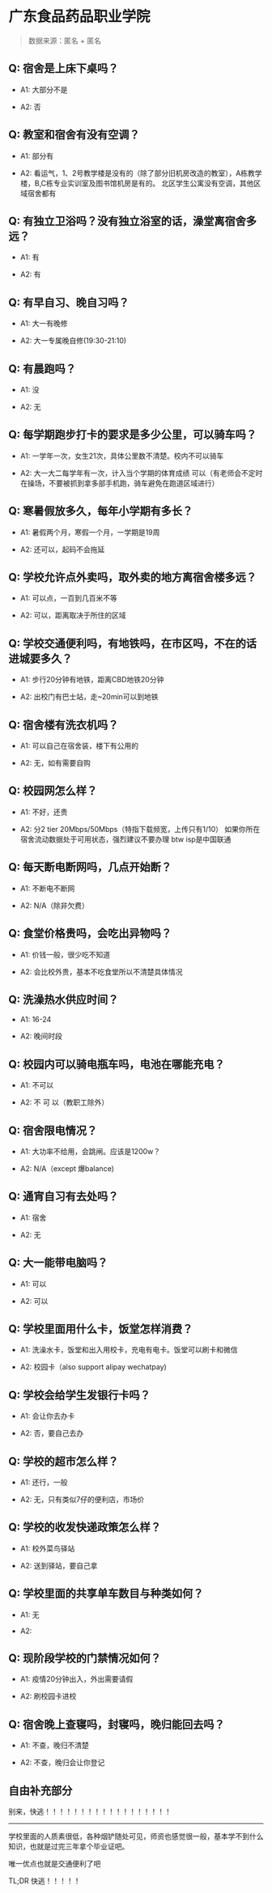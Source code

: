 # 广东食品药品职业学院

> 数据来源：匿名 + 匿名

## Q: 宿舍是上床下桌吗？

- A1: 大部分不是

- A2: 否

## Q: 教室和宿舍有没有空调？

- A1: 部分有

- A2: 看运气，1、2号教学楼是没有的（除了部分旧机房改造的教室），A栋教学楼，B,C栋专业实训室及图书馆机房是有的。
北区学生公寓没有空调，其他区域宿舍都有

## Q: 有独立卫浴吗？没有独立浴室的话，澡堂离宿舍多远？

- A1: 有

- A2: 有

## Q: 有早自习、晚自习吗？

- A1: 大一有晚修

- A2: 大一专属晚自修(19:30-21:10)

## Q: 有晨跑吗？

- A1: 没

- A2: 无

## Q: 每学期跑步打卡的要求是多少公里，可以骑车吗？

- A1: 一学年一次，女生21次，具体公里数不清楚。校内不可以骑车

- A2: 大一大二每学年有一次，计入当个学期的体育成绩
可以（有老师会不定时在操场，不要被抓到拿多部手机跑，骑车避免在跑道区域进行）

## Q: 寒暑假放多久，每年小学期有多长？

- A1: 暑假两个月，寒假一个月，一学期是19周

- A2: 还可以，起码不会拖延

## Q: 学校允许点外卖吗，取外卖的地方离宿舍楼多远？

- A1: 可以点，一百到几百米不等

- A2: 可以，距离取决于所住的区域

## Q: 学校交通便利吗，有地铁吗，在市区吗，不在的话进城要多久？

- A1: 步行20分钟有地铁，距离CBD地铁20分钟

- A2: 出校门有巴士站，走\~20min可以到地铁

## Q: 宿舍楼有洗衣机吗？

- A1: 可以自己在宿舍装，楼下有公用的

- A2: 无，如有需要自购

## Q: 校园网怎么样？

- A1: 不好，还贵

- A2: 分2 tier 20Mbps/50Mbps（特指下载频宽，上传只有1/10）
如果你所在宿舍流动数据处于可用状态，强烈建议不要办理
btw isp是中国联通

## Q: 每天断电断网吗，几点开始断？

- A1: 不断电不断网

- A2: N/A（除非欠费）

## Q: 食堂价格贵吗，会吃出异物吗？

- A1: 价钱一般，很少吃不知道

- A2: 会比校外贵，基本不吃食堂所以不清楚具体情况

## Q: 洗澡热水供应时间？

- A1: 16-24

- A2: 晚间时段

## Q: 校园内可以骑电瓶车吗，电池在哪能充电？

- A1: 不可以

- A2: 不 可 以（教职工除外）

## Q: 宿舍限电情况？

- A1: 大功率不给用，会跳闸。应该是1200w？

- A2: N/A（except 爆balance)

## Q: 通宵自习有去处吗？

- A1: 宿舍

- A2: 无

## Q: 大一能带电脑吗？

- A1: 可以

- A2: 可以

## Q: 学校里面用什么卡，饭堂怎样消费？

- A1: 洗澡水卡，饭堂和出入用校卡，充电有电卡。饭堂可以刷卡和微信

- A2: 校园卡（also support alipay wechatpay)

## Q: 学校会给学生发银行卡吗？

- A1: 会让你去办卡

- A2: 否，要自己去办

## Q: 学校的超市怎么样？

- A1: 还行，一般

- A2: 无，只有类似7仔的便利店，市场价

## Q: 学校的收发快递政策怎么样？

- A1: 校外菜鸟驿站

- A2: 送到驿站，要自己拿

## Q: 学校里面的共享单车数目与种类如何？

- A1: 无

- A2: 

## Q: 现阶段学校的门禁情况如何？

- A1: 疫情20分钟出入，外出需要请假

- A2: 刷校园卡进校

## Q: 宿舍晚上查寝吗，封寝吗，晚归能回去吗？

- A1: 不查，晚归不清楚

- A2: 不查，晚归会让你登记

## 自由补充部分

别来，快逃！！！！！！！！！！！！！！！！！！

***

学校里面的人质素很低，各种烟铲随处可见，师资也感觉很一般，基本学不到什么知识，也就是过完三年拿个毕业证吧。

唯一优点也就是交通便利了吧

TL;DR 快逃！！！！！